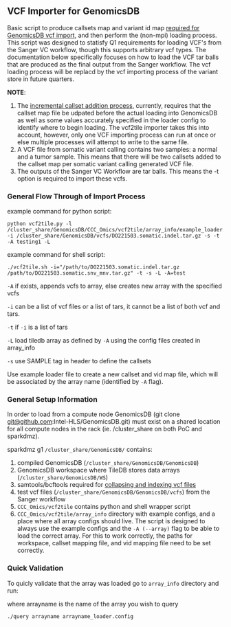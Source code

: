## VCF Importer for GenomicsDB

Basic script to produce callsets map and variant id map [required for GenomicsDB vcf import](https://github.com/Intel-HLS/GenomicsDB/wiki/Importing-VCF-data-into-GenomicsDB), and then perform the (non-mpi) loading process. This script was designed to statisfy Q1 requirements for loading VCF's from the Sanger VC workflow, though this supports arbitrary vcf types. The documentation below specifically focuses on how to load the VCF tar balls that are produced as the final output from the Sanger workflow. The vcf loading process will be replacd by the vcf importing process of the variant store in future quarters.  

**NOTE**: 

1. The [incremental callset addition process](https://github.com/Intel-HLS/GenomicsDB/wiki/Incremental-import-into-GenomicsDB), currently, requires that the callset map file be udpated before the actual loading into GenomicsDB as well as some values accurately specified in the loader config to identify where to begin loading. The vcf2tile importer takes this into account, however, only one VCF importing process can run at once or else multiple processes will attempt to write to the same file.
2. A VCF file from somatic variant calling contains two samples: a normal and a tumor sample. This means that there will be two callsets added to the callset map per somatic variant calling generated VCF file. 
3. The outputs of the Sanger VC Workflow are tar balls. This means the -t option is required to import these vcfs.

### General Flow Through of Import Process

example command for python script:

```
python vcf2tile.py -l /cluster_share/GenomicsDB/CCC_Omics/vcf2tile/array_info/example_loader.config -i /cluster_share/GenomicsDB/vcfs/DO221503.somatic.indel.tar.gz -s -t -A testing1 -L
```

example command for shell script:

```
./vcf2tile.sh -i="/path/to/DO221503.somatic.indel.tar.gz /path/to/DO221503.somatic.snv_mnv.tar.gz" -t -s -L -A=test
```

`-A` if exists, appends vcfs to array, else creates new array with the specified vcfs

`-i` can be a list of vcf files or a list of tars, it cannot be a list of both vcf and tars.

`-t` if `-i` is a list of tars

`-L` load tiledb array as defined by `-A` using the config files created in array_info

`-s` use SAMPLE tag in header to define the callsets

Use example loader file to create a new callset and vid map file, which will be associated by the array name (identified by `-A` flag). 

### General Setup Information

In order to load from a compute node GenomicsDB (git clone git@github.com:Intel-HLS/GenomicsDB.git) must exist on a shared location for all compute nodes in the rack (ie. /cluster_share on both PoC and sparkdmz). 

sparkdmz g1 `/cluster_share/GenomicsDB/` contains:

1. compiled GenomicsDB (`/cluster_share/GenomicsDB/GenomicsDB`)
2. GenomicsDB workspace where TileDB stores data arrays (`/cluster_share/GenomicsDB/WS`)
3. samtools/bcftools required for [collapsing and indexing vcf files](https://github.com/Intel-HLS/GenomicsDB/wiki/Useful-external-tools)
4. test vcf files (`/cluster_share/GenomicsDB/GenomicsDB/vcfs`) from the Sanger workflow 
5. `CCC_Omics/vcf2tile` contains python and shell wrapper script
6. `CCC_Omics/vcf2tile/array_info` directory with example configs, and a place where all array configs should live. The script is designed to always use the example configs and the `-A (--array)` flag to be able to load the correct array. For this to work correctly, the paths for workspace, callset mapping file, and vid mapping file need to be set correctly. 

### Quick Validation

To quicly validate that the array was loaded go to `array_info` directory and run:

where arrayname is the name of the array you wish to query

`./query arrayname arrayname_loader.config`


